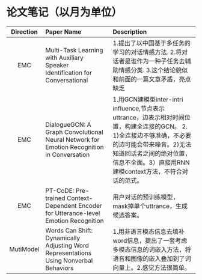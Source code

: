 # 论文笔记（以月为单位）

| Direction | Paper Name | Description |
| :----:| :---- | :---- |
|EMC |  Multi-Task Learning with Auxiliary Speaker Identification for Conversational |  1.提出了以中国基于多任务的学习的对话情感方法. 2.将对话者是谁作为一种子任务去辅助情感分类. 3.这个结论貌似和前面的一篇文章矛盾，亮点缺乏|
|EMC| DialogueGCN: A Graph Convolutional Neural Network for Emotion Recognition in Conversation|1.用GCN建模型inter-intri influence,节点表示uttrance，边表示相对时间位置，构建全连接的GCN。 2. 1)全连接边不够准确，不必要的边可能会带来噪音。2)无法知道回话者之间的绝对位置，信息不全面。3）直接用RNN建模context方法，不符合对话的范式。
|EMC| PT-CoDE: Pre-trained Context-Dependent Encoder for Utterance-level Emotion Recognition|用户对话的预训练模型，mask掉单个uttrance，生成候选答案。|
|MutiModel| Words Can Shift: Dynamically Adjusting Word Representations Using Nonverbal Behaviors|1.用非语言模态信息去填补word信息，提出了一套考虑多模态信息的词嵌入方法，将语音和图像的嵌入叠加到了词向量上。2.感觉方法很简单。|
